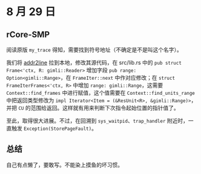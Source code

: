 # 8 月 29 日

## rCore-SMP

阅读原版 ```my_trace``` 得知，需要找到符号地址（不确定是不是叫这个名字）。

我们将 [addr2line](https://github.com/gimli-rs/addr2line) 拉到本地，修改其源代码，在 src/lib.rs 中的 ```pub struct Frame<'ctx, R: gimli::Reader>``` 增加字段 ```pub range: Option<gimli::Range>```，在 ```FrameIter::next``` 中作对应修改；在 ```struct FrameIterFrames<'ctx, R>``` 中增加 ```range: gimli::Range```，这需要 ```Context::find_frames``` 中进行赋值，这个值需要在 ```Context::find_units_range``` 中把返回类型修改为 ```impl Iterator<Item = (&ResUnit<R>, &gimli::Range)>```，并把 ```CU``` 的范围给返回。这样就有用来判断下次指令起始位置的指针值了。

至此，取得很大进展。不过，在回溯到 ```sys_waitpid```、```trap_handler``` 附近时，一直触发 ```Exception(StorePageFault)```。

## 总结

自己有点懒了，要敢写。不能染上摸鱼的坏习惯。